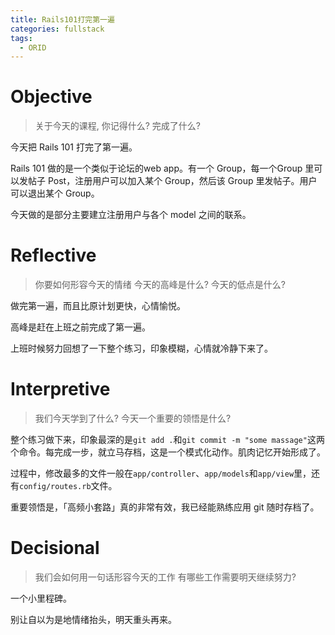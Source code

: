 ```yaml
---
title: Rails101打完第一遍
categories: fullstack
tags:
  - ORID
---
```


# Objective
> 关于今天的课程, 你记得什么?
> 完成了什么?

今天把 Rails 101 打完了第一遍。

Rails 101 做的是一个类似于论坛的web app。有一个 Group，每一个Group 里可以发帖子 Post，注册用户可以加入某个 Group，然后该 Group 里发帖子。用户可以退出某个 Group。

今天做的是部分主要建立注册用户与各个 model 之间的联系。

# Reflective
> 你要如何形容今天的情绪
> 今天的高峰是什么?
> 今天的低点是什么?

做完第一遍，而且比原计划更快，心情愉悦。

高峰是赶在上班之前完成了第一遍。

上班时候努力回想了一下整个练习，印象模糊，心情就冷静下来了。

# Interpretive
> 我们今天学到了什么?
> 今天一个重要的领悟是什么?

整个练习做下来，印象最深的是`git add .`和`git commit -m "some massage"`这两个命令。每完成一步，就立马存档，这是一个模式化动作。肌肉记忆开始形成了。

过程中，修改最多的文件一般在`app/controller`、`app/models`和`app/view`里，还有`config/routes.rb`文件。

重要领悟是，「高频小套路」真的非常有效，我已经能熟练应用 git 随时存档了。

# Decisional
> 我们会如何用一句话形容今天的工作
> 有哪些工作需要明天继续努力?

一个小里程碑。

别让自以为是地情绪抬头，明天重头再来。
